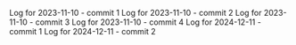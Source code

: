 Log for 2023-11-10 - commit 1
Log for 2023-11-10 - commit 2
Log for 2023-11-10 - commit 3
Log for 2023-11-10 - commit 4
Log for 2024-12-11 - commit 1
Log for 2024-12-11 - commit 2
